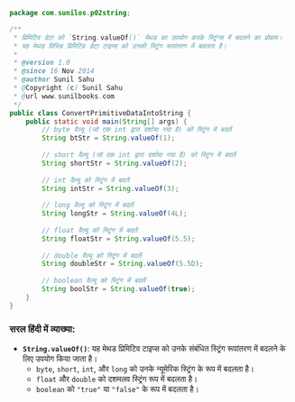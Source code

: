 ```java
package com.sunilos.p02string;

/**
 * प्रिमिटिव डेटा को `String.valueOf()` मेथड का उपयोग करके स्ट्रिंग्स में बदलने का प्रोग्राम।
 * यह मेथड विभिन्न प्रिमिटिव डेटा टाइप्स को उनकी स्ट्रिंग रूपांतरण में बदलता है।
 * 
 * @version 1.0
 * @since 16 Nov 2014
 * @author Sunil Sahu
 * @Copyright (c) Sunil Sahu
 * @url www.sunilbooks.com
 */
public class ConvertPrimitiveDataIntoString {
    public static void main(String[] args) {
        // byte वैल्यू (जो एक int द्वारा दर्शाया गया है) को स्ट्रिंग में बदलें
        String btStr = String.valueOf(1); 
        
        // short वैल्यू (जो एक int द्वारा दर्शाया गया है) को स्ट्रिंग में बदलें
        String shortStr = String.valueOf(2); 
        
        // int वैल्यू को स्ट्रिंग में बदलें
        String intStr = String.valueOf(3); 
        
        // long वैल्यू को स्ट्रिंग में बदलें
        String longStr = String.valueOf(4L); 
        
        // float वैल्यू को स्ट्रिंग में बदलें
        String floatStr = String.valueOf(5.5); 
        
        // double वैल्यू को स्ट्रिंग में बदलें
        String doubleStr = String.valueOf(5.5D); 
        
        // boolean वैल्यू को स्ट्रिंग में बदलें
        String boolStr = String.valueOf(true); 
    }
}
```

### सरल हिंदी में व्याख्या:
- **`String.valueOf()`**: यह मेथड प्रिमिटिव टाइप्स को उनके संबंधित स्ट्रिंग रूपांतरण में बदलने के लिए उपयोग किया जाता है।
  - `byte`, `short`, `int`, और `long` को उनके न्यूमेरिक स्ट्रिंग के रूप में बदलता है।
  - `float` और `double` को दशमलव स्ट्रिंग रूप में बदलता है।
  - `boolean` को `"true"` या `"false"` के रूप में बदलता है।
